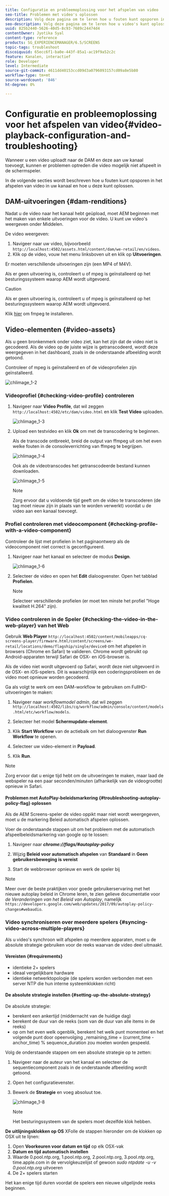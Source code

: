 ```yaml
---
title: Configuratie en probleemoplossing voor het afspelen van video
seo-title: Problemen met video's oplossen
description: Volg deze pagina om te leren hoe u fouten kunt opsporen in video die wordt afgespeeld in uw kanaal en hoe u problemen kunt oplossen.
seo-description: Volg deze pagina om te leren hoe u video's kunt oplossen. Wanneer u een video uploadt naar de DAM en deze aan uw kanaal toevoegt, kunnen er problemen optreden die video mogelijk niet afspeelt in de schermspeler. In deze sectie wordt beschreven hoe u fouten kunt opsporen bij het afspelen van video in uw kanaal en hoe u deze kunt oplossen.
uuid: 825b2440-5626-40d5-8c93-7689c24474d4
contentOwner: Jyotika Syal
content-type: reference
products: SG_EXPERIENCEMANAGER/6.5/SCREENS
topic-tags: troubleshoot
discoiquuid: 65ecc6f1-ba0e-443f-85a1-ac19f9a52c2c
feature: Kanalen, interactief
role: Developer
level: Intermediate
source-git-commit: 4611dd40153ccd09d3a0796093157cd09a8e5b80
workflow-type: tm+mt
source-wordcount: '846'
ht-degree: 0%

---
```



# Configuratie en probleemoplossing voor het afspelen van video{#video-playback-configuration-and-troubleshooting}

Wanneer u een video uploadt naar de DAM en deze aan uw kanaal toevoegt, kunnen er problemen optreden die video mogelijk niet afspeelt in de schermspeler.

In de volgende secties wordt beschreven hoe u fouten kunt opsporen in het afspelen van video in uw kanaal en hoe u deze kunt oplossen.

## DAM-uitvoeringen {#dam-renditions}

Nadat u de video naar het kanaal hebt geüpload, moet AEM beginnen met het maken van enkele uitvoeringen voor de video. U kunt uw video&#39;s weergeven onder Middelen.

De video weergeven:

1. Navigeer naar uw video, bijvoorbeeld `http://localhost:4502/assets.html/content/dam/we-retail/en/videos`.
1. Klik op de video, vouw het menu linksboven uit en klik op **Uitvoeringen**.

Er moeten verschillende uitvoeringen zijn (een MP4 of M4V).

Als er geen uitvoering is, controleert u of mpeg is geïnstalleerd op het besturingssysteem waarop AEM wordt uitgevoerd.

>[!CAUTION]
>
>Als er geen uitvoering is, controleert u of mpeg is geïnstalleerd op het besturingssysteem waarop AEM wordt uitgevoerd.
>
>Klik [hier](https://www.ffmpeg.org/download.html) om fmpeg te installeren.

## Video-elementen {#video-assets}

Als u geen bronkenmerk onder video ziet, kan het zijn dat de video niet is gecodeerd. Als de video op de juiste wijze is getranscodeerd, wordt deze weergegeven in het dashboard, zoals in de onderstaande afbeelding wordt getoond.

Controleer of mpeg is geïnstalleerd en of de videoprofielen zijn geïnstalleerd.

![chlimage_1-2](assets/chlimage_1-2.png)

### Videoprofiel {#checking-video-profile} controleren

1. Navigeer naar **Video Profile**, dat wil zeggen `http://localhost:4502/etc/dam/video.html` en klik **Test Video** uploaden.

   ![chlimage_1-3](assets/chlimage_1-3.png)

1. Upload een testvideo en klik **Ok** om met de transcodering te beginnen.

   Als de transcode ontbreekt, breid de output van ffmpeg uit om het even welke fouten in de consoleverrichting van ffmpeg te begrijpen.

   ![chlimage_1-4](assets/chlimage_1-4.png)

   Ook als de videotranscodes het getranscodeerde bestand kunnen downloaden.

   ![chlimage_1-5](assets/chlimage_1-5.png)

   >[!NOTE]
   >
   >Zorg ervoor dat u voldoende tijd geeft om de video te transcoderen (de tag moet nieuw zijn in plaats van te worden verwerkt) voordat u de video aan een kanaal toevoegt.

### Profiel controleren met videocomponent {#checking-profile-with-a-video-component}

Controleer de lijst met profielen in het paginaontwerp als de videocomponent niet correct is geconfigureerd.

1. Navigeer naar het kanaal en selecteer de modus **Design**.

   ![chlimage_1-6](assets/chlimage_1-6.png)

1. Selecteer de video en open het **Edit** dialoogvenster. Open het tabblad **Profielen**.

   >[!NOTE]
   >Selecteer verschillende profielen (er moet ten minste het profiel &quot;Hoge kwaliteit H.264&quot; zijn).

### Video controleren in de Speler {#checking-the-video-in-the-web-player} van het Web

Gebruik **Web Player** `http://localhost:4502/content/mobileapps/cq-screens-player/firmware.html/content/screens/we-retail/locations/demo/flagship/single/device0` om het afspelen in browsers (Chrome en Safari) te valideren. Chrome wordt gebruikt op Android-apparaten terwijl Safari de OSX- en iOS-browser is.

Als de video niet wordt uitgevoerd op Safari, wordt deze niet uitgevoerd in de OSX- en iOS-spelers. Dit is waarschijnlijk een coderingsprobleem en de video moet opnieuw worden gecodeerd.

Ga als volgt te werk om een DAM-workflow te gebruiken om FullHD-uitvoeringen te maken:

1. Navigeer naar *workflowmodel admin*, dat wil zeggen `http://localhost:4502/libs/cq/workflow/admin/console/content/models.html/etc/workflow/models`.
1. Selecteer het model **Schermupdate-element**.
1. Klik **Start Workflow** van de actiebalk om het dialoogvenster **Run Workflow** te openen.

1. Selecteer uw video-element in **Payload**.
1. Klik **Run**.

>[!NOTE]
>
>Zorg ervoor dat u enige tijd hebt om de uitvoeringen te maken, maar laad de webspeler na een paar seconden/minuten (afhankelijk van de videogrootte) opnieuw in Safari.

#### Problemen met AutoPlay-beleidsmarkering {#troubleshooting-autoplay-policy-flag} oplossen

Als de AEM Screens-speler de video oppikt maar niet wordt weergegeven, moet u de markering Beleid automatisch afspelen oplossen.

Voer de onderstaande stappen uit om het probleem met de automatisch afspeelbeleidsmarkering van google op te lossen:

1. Navigeer naar ***chrome://flags/#autoplay-policy***
1. Wijzig **Beleid voor automatisch afspelen** van **Standaard** in **Geen gebruikersbeweging is vereist**

1. Start de webbrowser opnieuw en werk de speler bij

>[!NOTE]
>
>Meer over de beste praktijken voor goede gebruikerservaring met het nieuwe autoplay beleid in Chrome leren, te zien gelieve documentatie voor *de Veranderingen van het Beleid van Autoplay*, namelijk `https://developers.google.com/web/updates/2017/09/autoplay-policy-changes#webaudio`.

### Video synchroniseren over meerdere spelers {#syncing-video-across-multiple-players}

Als u video&#39;s synchroon wilt afspelen op meerdere apparaten, moet u de absolute strategie gebruiken voor de reeks waarvan de video deel uitmaakt.

#### Vereisten {#requirements}

* identieke 2+ spelers
* ideaal vergelijkbare hardware
* identieke netwerktopologie (de spelers worden verbonden met een server NTP die hun interne systeemklokken richt)

#### De absolute strategie instellen {#setting-up-the-absolute-strategy}

De absolute strategie:

* berekent een ankertijd (middernacht van de huidige dag)
* berekent de duur van de reeks (som van de duur van alle items in de reeks)
* op om het even welk ogenblik, berekent het welk punt momenteel en het volgende punt door opeenvolging _remaining_time = (current_time - anchor_time) % sequence_duration zou moeten worden gespeeld.

Volg de onderstaande stappen om een absolute strategie op te zetten:

1. Navigeer naar de auteur van het kanaal en selecteer de sequentiecomponent zoals in de onderstaande afbeelding wordt getoond.
1. Open het configuratievenster.
1. Bewerk de **Strategie** en voeg absoluut toe.

   ![chlimage_1-8](assets/chlimage_1-8.png)

   >[!NOTE]
   >Het besturingssysteem van de spelers moet dezelfde klok hebben.

**De uitlijningsklokken op OS** XFolle de stappen hieronder om de klokken op OSX uit te lijnen:

1. Open **Voorkeuren voor datum en tijd** op elk OSX-vak
1. **Datum en tijd automatisch instellen**
1. Waarde 0.pool.ntp.org, 1.pool.ntp.org, 2.pool.ntp.org, 3.pool.ntp.org, time.apple.com in de vervolgkeuzelijst of gewoon *sudo ntpdate -u -v 0.pool.ntp.org* uitvoeren
1. De 2+ spelers starten

Het kan enige tijd duren voordat de spelers een nieuwe uitgelijnde reeks beginnen.

